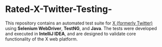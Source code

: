 # Rated-X-Twitter-Testing-

This repository contains an automated test suite for [X (formerly Twitter)](https://twitter.com/) using **Selenium WebDriver**, **TestNG**, and **Java**. 
The tests were developed and executed in **IntelliJ IDEA**, and are designed to validate core functionality of the X web platform.

